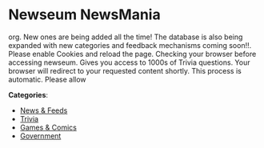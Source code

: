# Newseum NewsMania


org.  New ones are being added all the time! The database is also being expanded with new categories and feedback mechanisms coming soon!!.  Please enable Cookies and reload the page. Checking your browser before accessing newseum. Gives you access to 1000s of Trivia questions. Your browser will redirect to your requested content shortly.  This process is automatic. Please allow



**Categories**:
- [News & Feeds](https://github.com/apis-list/apis-list#news-and-feeds)
- [Trivia](https://github.com/apis-list/apis-list#trivia)
- [Games & Comics](https://github.com/apis-list/apis-list#games-and-comics)
- [Government](https://github.com/apis-list/apis-list#government)







